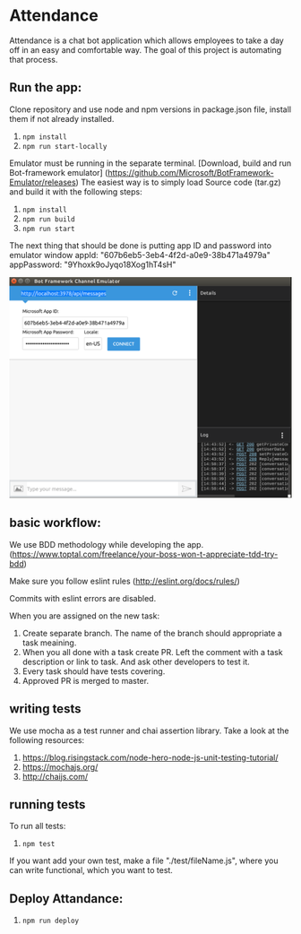 # Attendance


Attendance is a chat bot application which allows employees to take a day off in an easy and comfortable way.
The goal of this project is automating that process.

## Run the app:

Clone repository and use node and npm versions in package.json file, install them if not already installed.


1. `npm install`
2. `npm run start-locally`


Emulator must be running in the separate terminal.
[Download, build and run Bot-framework emulator] 
(https://github.com/Microsoft/BotFramework-Emulator/releases)
The easiest way is to simply load Source code (tar.gz)
and build it with the following steps:

1. `npm install`
2. `npm run build`
3. `npm run start`

The next thing that should be done is putting app ID and password into emulator window
  appId: "607b6eb5-3eb4-4f2d-a0e9-38b471a4979a"
  appPassword: "9Yhoxk9oJyqo18Xog1hT4sH"

![alt tag](1.png)



## basic workflow:

We use BDD methodology while developing the app.
(https://www.toptal.com/freelance/your-boss-won-t-appreciate-tdd-try-bdd)

Make sure you follow eslint rules
(http://eslint.org/docs/rules/)

Commits with eslint errors are disabled.

When you are assigned on the new task:
1. Create separate branch. The name of the branch should appropriate a task meaining.
2. When you all done with a task create PR. Left the comment with a task description or link to task. And ask other developers
to test it.
3. Every task should have tests covering.
4. Approved PR is merged to master.


## writing tests
We use mocha as a test runner and chai assertion library.
Take a look at the following resources: 
1. https://blog.risingstack.com/node-hero-node-js-unit-testing-tutorial/
2. https://mochajs.org/
3. http://chaijs.com/

## running tests
To run all tests:
1. `npm test`

If you want add your own test, make a file "./test/fileName.js",
where you can write functional, which you want to test.

## Deploy Attandance:
1. `npm run deploy`
